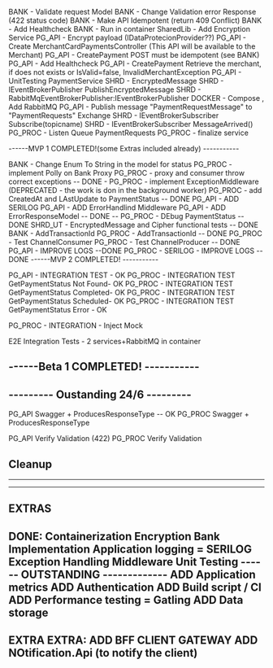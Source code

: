BANK - Validate request Model
BANK - Change Validation error Response (422 status code)
BANK - Make API Idempotent (return  409 Conflict)
BANK - Add Healthcheck 
BANK - Run in container
SharedLib  - Add Encryption Service
PG_API - Encrypt payload (IDataProtecionProvider??)
PG_API - Create MerchantCardPaymentsController  (This API will be available to the Merchant)
PG_API - CreatePayment POST must be idempotent (see BANK)
PG_API - Add Healthcheck
PG_API - CreatePayment Retrieve the merchant, if does not exists or IsValid=false, InvalidMerchantException
PG_API - UnitTesting PaymentService
SHRD - EncryptedMessage
SHRD - IEventBrokerPublisher PublishEncryptedMessage
SHRD - RabbitMqEventBrokerPublisher:IEventBrokerPublisher
DOCKER - Compose , Add RabbitMQ
PG_API - Publish message "PaymentRequestMessage" to "PaymentRequests" Exchange
SHRD - IEventBrokerSubscriber Subscribe(topicname)
SHRD - IEventBrokerSubscriber MessageArrived()
PG_PROC - Listen Queue PaymentRequests
PG_PROC - finalize service

------MVP 1 COMPLETED!(some Extras included already) -----------

BANK - Change Enum To String in the model for status
PG_PROC - implement Polly on Bank Proxy
PG_PROC - proxy and consumer throw correct exceptions
-- DONE -
PG_PROC - implement ExceptionMiddleware (DEPRECATED - the work is don in the background worker)
PG_PROC - add CreatedAt and LAstUpdate to PaymentStatus
-- DONE
PG_API - ADD SERILOG 
PG_API - ADD ErrorHandlind Middleware
PG_API - ADD ErrorResponseModel
-- DONE
-- PG_PROC - DEbug PaymentStatus
-- DONE
SHRD_UT - EncryptedMessage and Cipher functional tests
-- DONE
BANK	- AddTransactionId
PG_PROC - AddTransactionId
-- DONE
PG_PROC - Test ChannelConsumer
PG_PROC - Test ChannelProducer
-- DONE
PG_API  - IMPROVE LOGS
--DONE
PG_PROC - SERILOG - IMPROVE LOGS
--DONE
------MVP 2 COMPLETED! -----------

PG_API - INTEGRATION TEST - OK
PG_PROC - INTEGRATION TEST GetPaymentStatus Not Found- OK
PG_PROC - INTEGRATION TEST GetPaymentStatus Completed- OK
PG_PROC - INTEGRATION TEST GetPaymentStatus Scheduled- OK
PG_PROC - INTEGRATION TEST GetPaymentStatus Error - OK

PG_PROC - INTEGRATION - Inject Mock<IBankPaymentRepository> 

E2E Integration Tests - 2 services+RabbitMQ in container

------Beta 1 COMPLETED! -----------
-----------------------------------
--------- Oustanding 24/6 ---------
-----------------------------------
PG_API	Swagger + ProducesResponseType -- OK
PG_PROC Swagger + ProducesResponseType

PG_API	Verify Validation (422)
PG_PROC Verify Validation

Cleanup
-----------------------------------
-----------------------------------

-----------------------
EXTRAS
-----------------------
DONE:
Containerization 
Encryption 
Bank Implementation
Application logging = SERILOG  
Exception Handling Middleware
Unit Testing
------ OUTSTANDING -------------
ADD Application metrics 
ADD Authentication 
ADD Build script / CI 
ADD Performance testing = Gatling
ADD Data storage 
------------------------
EXTRA EXTRA:
ADD BFF CLIENT GATEWAY 
ADD NOtification.Api (to notify the client)
-----------------------



